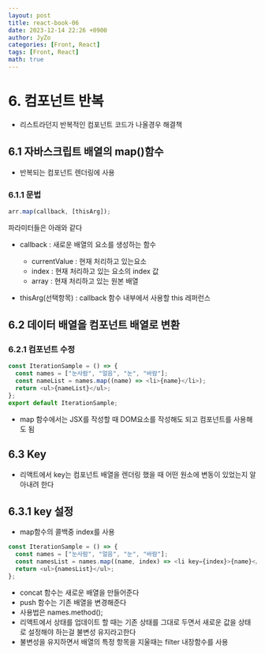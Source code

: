 ```yaml
---
layout: post
title: react-book-06
date: 2023-12-14 22:26 +0900
author: JyZo
categories: [Front, React]
tags: [Front, React]
math: true
---
```


# 6. 컴포넌트 반복

- 리스트라던지 반복적인 컴포넌트 코드가 나올경우 해결책

## 6.1 자바스크립트 배열의 map()함수

- 반복되는 컴포넌트 렌더링에 사용

### 6.1.1 문법

```javascript
arr.map(callback, [thisArg]);
```

파라미터들은 아래와 같다

- callback : 새로운 배열의 요소를 생성하는 함수

  - currentValue : 현재 처리하고 있는요소
  - index : 현재 처리하고 있는 요소의 index 값
  - array : 현재 처리하고 있는 원본 배열

- thisArg(선택항목) : callback 함수 내부에서 사용할 this 레퍼런스

## 6.2 데이터 배열을 컴포넌트 배열로 변환

### 6.2.1 컴포넌트 수정

```javascript
const IterationSample = () => {
  const names = ["눈사람", "얼음", "눈", "바람"];
  const nameList = names.map((name) => <li>{name}</li>);
  return <ul>{nameList}</ul>;
};
export default IterationSample;
```

- map 함수에서는 JSX를 작성할 때 DOM요소를 작성해도 되고 컴포넌트를 사용해도 됨

## 6.3 Key

- 리액트에서 key는 컴포넌트 배열을 렌더링 했을 때 어떤 원소에 변동이 있었는지 알아내려 한다

## 6.3.1 key 설정

- map함수의 콜백중 index를 사용

```javascript
const IterationSample = () => {
  const names = ["눈사람", "얼음", "눈", "바람"];
  const namesList = names.map((name, index) => <li key={index}>{name}</li>);
  return <ul>{namesList}</ul>;
};
```

- concat 함수는 새로운 배열을 만들어준다
- push 함수는 기존 배열을 변경해준다
- 사용법은 names.method();
- 리액트에서 상태를 업데이트 할 때는 기존 상태를 그대로 두면서 새로운 값을 상태로 설정해야 하는걸 불변성 유지라고한다
- 불변성을 유지하면서 배열의 특정 항목을 지울때는 filter 내장함수를 사용
